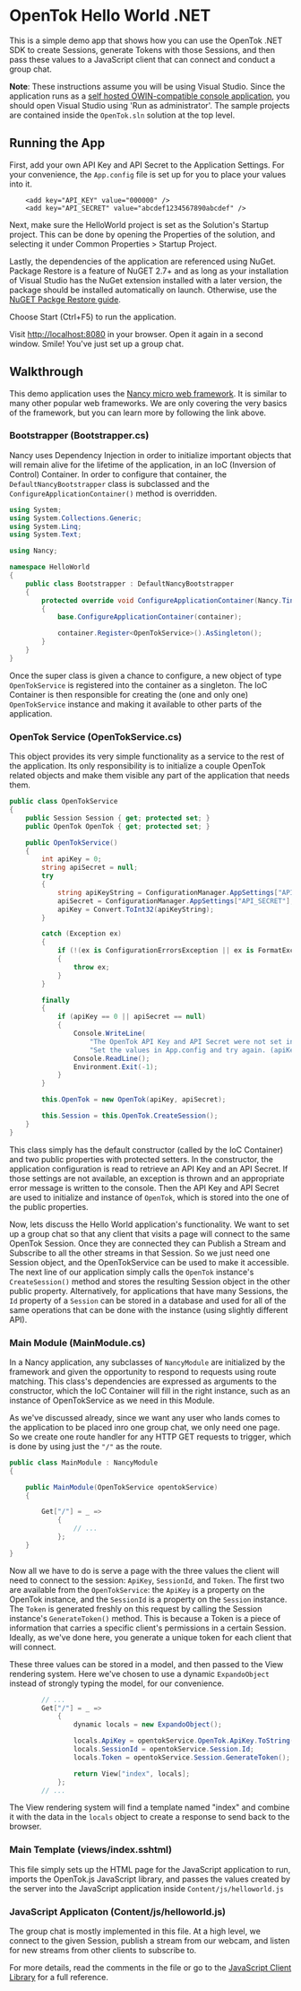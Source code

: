 ﻿# OpenTok Hello World .NET

This is a simple demo app that shows how you can use the OpenTok .NET SDK to create Sessions,
generate Tokens with those Sessions, and then pass these values to a JavaScript client that can
connect and conduct a group chat.

**Note**: These instructions assume you will be using Visual Studio. Since the application runs as a 
[self hosted OWIN-compatible console application](https://github.com/NancyFx/Nancy/wiki/Hosting-nancy-with-owin#katana---httplistener-selfhost),
you should open Visual Studio using 'Run as administrator'. The sample projects are contained inside
the `OpenTok.sln` solution at the top level.


## Running the App

First, add your own API Key and API Secret to the Application Settings. For your convenience, the
`App.config` file is set up for you to place your values into it.

```
    <add key="API_KEY" value="000000" />
    <add key="API_SECRET" value="abcdef1234567890abcdef" />
```

Next, make sure the HelloWorld project is set as the Solution's Startup project. This can be done
by opening the Properties of the solution, and selecting it under Common Properties > Startup Project.

Lastly, the dependencies of the application are referenced using NuGet. Package Restore is a feature of
NuGET 2.7+ and as long as your installation of Visual Studio has the NuGet extension installed with a
later version, the package should be installed automatically on launch. Otherwise, use the 
[NuGET Packge Restore guide](http://docs.nuget.org/docs/reference/package-restore).

Choose Start (Ctrl+F5) to run the application.

Visit <http://localhost:8080> in your browser. Open it again in a second window. Smile! You've just
set up a group chat.

## Walkthrough

This demo application uses the [Nancy micro web framework](http://nancyfx.org/). It is similar to
many other popular web frameworks. We are only covering the very basics of the framework, but you can
learn more by following the link above.

### Bootstrapper (Bootstrapper.cs)

Nancy uses Dependency Injection in order to initialize important objects that will remain alive for
the lifetime of the application, in an IoC (Inversion of Control) Container. In order to configure
that container, the `DefaultNancyBootstrapper` class is subclassed and the `ConfigureApplicationContainer()`
method is overridden.

```csharp
using System;
using System.Collections.Generic;
using System.Linq;
using System.Text;

using Nancy;

namespace HelloWorld
{
    public class Bootstrapper : DefaultNancyBootstrapper
    {
        protected override void ConfigureApplicationContainer(Nancy.TinyIoc.TinyIoCContainer container)
        {
            base.ConfigureApplicationContainer(container);

            container.Register<OpenTokService>().AsSingleton();
        }
    }
}
```

Once the super class is given a chance to configure, a new object of type `OpenTokService` is registered
into the container as a singleton. The IoC Container is then responsible for creating the (one and only
one) `OpenTokService` instance and making it available to other parts of the application.

### OpenTok Service (OpenTokService.cs)

This object provides its very simple functionality as a service to the rest of the application. Its
only responsibility is to initialize a couple OpenTok related objects and make them visible any part
of the application that needs them.

```csharp
public class OpenTokService
{
    public Session Session { get; protected set; }
    public OpenTok OpenTok { get; protected set; }

    public OpenTokService()
    {
        int apiKey = 0;
        string apiSecret = null;
        try
        {
            string apiKeyString = ConfigurationManager.AppSettings["API_KEY"];
            apiSecret = ConfigurationManager.AppSettings["API_SECRET"];
            apiKey = Convert.ToInt32(apiKeyString);
        }

        catch (Exception ex)
        {
            if (!(ex is ConfigurationErrorsException || ex is FormatException || ex is OverflowException))
            {
                throw ex;
            }
        }

        finally
        {
            if (apiKey == 0 || apiSecret == null)
            {
                Console.WriteLine(
                    "The OpenTok API Key and API Secret were not set in the application configuration. " +
                    "Set the values in App.config and try again. (apiKey = {0}, apiSecret = {1})", apiKey, apiSecret);
                Console.ReadLine();
                Environment.Exit(-1);
            }
        }

        this.OpenTok = new OpenTok(apiKey, apiSecret);

        this.Session = this.OpenTok.CreateSession();
    }
}
```

This class simply has the default constructor (called by the IoC Container) and two public properties
with protected setters. In the constructor, the application configuration is read to retrieve an API Key
and an API Secret. If those settings are not available, an exception is thrown and an appropriate error
message is written to the console. Then the API Key and API Secret are used to initialize and instance
of `OpenTok`, which is stored into the one of the public properties. 

Now, lets discuss the Hello World application's functionality. We want to set up a group chat so
that any client that visits a page will connect to the same OpenTok Session. Once they are connected
they can Publish a Stream and Subscribe to all the other streams in that Session. So we just need
one Session object, and the OpenTokService can be used to make it accessible. The next line of our
application simply calls the `OpenTok` instance's `CreateSession()` method and stores the resulting
Session object in the other public property. Alternatively, for applications that have many Sessions,
the `Id` property of a `Session` can be stored in a database and used for all of the same operations that
can be done with the instance (using slightly different API).

### Main Module (MainModule.cs)

In a Nancy application, any subclasses of `NancyModule` are initialized by the framework and given the
opportunity to respond to requests using route matching. This class's dependencies are expressed as
arguments to the constructor, which the IoC Container will fill in the right instance, such as an
instance of OpenTokService as we need in this Module.

As we've discussed already, since we want any user who lands comes to the application to be placed inro
one group chat, we only need one page. So we create one route handler for any HTTP GET requests to trigger,
which is done by using just the `"/"` as the route.

```csharp
public class MainModule : NancyModule
{

    public MainModule(OpenTokService opentokService)
    {

        Get["/"] = _ =>
            {
                // ...
            };
    }
}
```

Now all we have to do is serve a page with the three values the client will need to connect to the
session: `ApiKey`, `SessionId`, and `Token`. The first two are available from the `OpenTokService`: the
`ApiKey` is a property on the OpenTok instance, and the `SessionId` is a property on the `Session`
instance. The `Token` is generated freshly on this request by calling the Session instance's
`GenerateToken()` method. This is because a Token is a piece of information that carries a specific client's
permissions in a certain Session. Ideally, as we've done here, you generate a unique token for each
client that will connect.

These three values can be stored in a model, and then passed to the View rendering system. Here we've chosen
to use a dynamic `ExpandoObject` instead of strongly typing the model, for our convenience.

```csharp
        // ...
        Get["/"] = _ =>
            {
                dynamic locals = new ExpandoObject();

                locals.ApiKey = opentokService.OpenTok.ApiKey.ToString();
                locals.SessionId = opentokService.Session.Id;
                locals.Token = opentokService.Session.GenerateToken();

                return View["index", locals];
            };
        // ...
```

The View rendering system will find a template named "index" and combine it with the data in the `locals` object
to create a response to send back to the browser.

### Main Template (views/index.sshtml)

This file simply sets up the HTML page for the JavaScript application to run, imports the OpenTok.js
JavaScript library, and passes the values created by the server into the JavaScript application
inside `Content/js/helloworld.js`

### JavaScript Applicaton (Content/js/helloworld.js)

The group chat is mostly implemented in this file. At a high level, we connect to the given
Session, publish a stream from our webcam, and listen for new streams from other clients to
subscribe to.

For more details, read the comments in the file or go to the
[JavaScript Client Library](http://tokbox.com/opentok/libraries/client/js/) for a full reference.